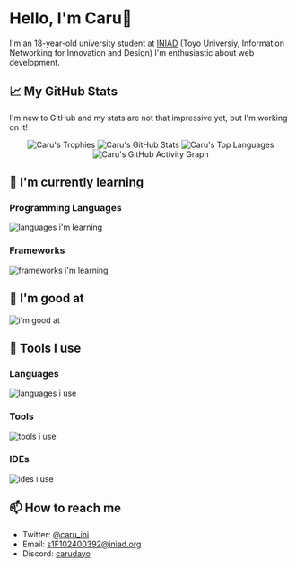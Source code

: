 # Hello, I'm Caru👋

I'm an 18-year-old university student at [INIAD](https://iniad.org/) (Toyo Universiy, Information Networking for Innovation and Design)
I'm enthusiastic about web development.

## 📈 My GitHub Stats

I'm new to GitHub and my stats are not that impressive yet, but I'm working on it!

<p align="center">
    <img src="https://github-profile-trophy.vercel.app/?username=caru-ini&theme=algolia" alt="Caru's Trophies">
    <img src="https://github-readme-stats.vercel.app/api?username=caru-ini&show_icons=true&theme=algolia" alt="Caru's GitHub Stats">
    <img src="https://github-readme-stats.vercel.app/api/top-langs/?username=caru-ini&layout=compact&theme=algolia" alt="Caru's Top Languages">
    <img src="https://github-readme-activity-graph.vercel.app/graph?username=caru-ini&theme=tokyo-night" alt="Caru's GitHub Activity Graph">
</p>

## 🌱 I'm currently learning

### Programming Languages

![languages i'm learning](https://go-skill-icons.vercel.app/api/icons?i=typescript,python)

### Frameworks

![frameworks i'm learning](https://go-skill-icons.vercel.app/api/icons?i=next,react,hono,tailwind)

## 💪 I'm good at

![i'm good at](https://go-skill-icons.vercel.app/api/icons?i=discordbots,langchain,openai)

## 🔧 Tools I use

### Languages

![languages i use](https://go-skill-icons.vercel.app/api/icons?i=python,typescript)

### Tools

![tools i use](https://go-skill-icons.vercel.app/api/icons?i=git,pnpm,docker)

### IDEs

![ides i use](https://go-skill-icons.vercel.app/api/icons?i=vscode,pycharm,webstorm)

## 📫 How to reach me

- Twitter: [@caru_ini](https://twitter.com/caru_ini)
- Email: <s1F102400392@iniad.org>
- Discord: [carudayo](https://discord.com/users/1226826654794649690)
